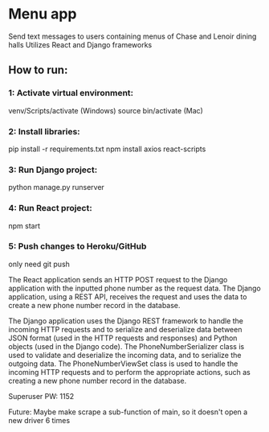 # Menu app
Send text messages to users containing menus of Chase and Lenoir dining halls
Utilizes React and Django frameworks

## How to run:
### 1: Activate virtual environment:
venv/Scripts/activate (Windows)
source bin/activate (Mac)
### 2: Install libraries:
pip install -r requirements.txt
npm install axios react-scripts
### 3: Run Django project:
python manage.py runserver
### 4: Run React project:
npm start
### 5: Push changes to Heroku/GitHub
only need git push

The React application sends an HTTP POST request to the Django application with the inputted phone number as the request data. The Django application, using a REST API, receives the request and uses the data to create a new phone number record in the database.

The Django application uses the Django REST framework to handle the incoming HTTP requests and to serialize and deserialize data between JSON format (used in the HTTP requests and responses) and Python objects (used in the Django code). The PhoneNumberSerializer class is used to validate and deserialize the incoming data, and to serialize the outgoing data. The PhoneNumberViewSet class is used to handle the incoming HTTP requests and to perform the appropriate actions, such as creating a new phone number record in the database.

Superuser PW: 1152

Future:
Maybe make scrape a sub-function of main, so it doesn't open a new driver 6 times